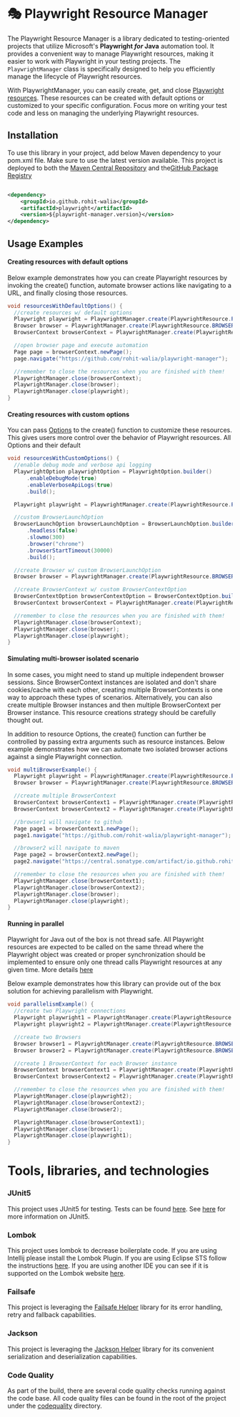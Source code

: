 # 🎭 Playwright Resource Manager

The Playwright Resource Manager is a library dedicated to testing-oriented projects that utilize Microsoft's
**Playwright _for_ Java** automation tool. It provides a convenient way to manage Playwright resources, making it easier to
work with Playwright in your testing projects. The `PlaywrightManager` class is specifically designed to help you efficiently
manage the lifecycle of Playwright resources.

With PlaywrightManager, you can easily create, get, and close
[Playwright resources](playwright/src/main/java/org/playwright/common/PlaywrightResource.java). These resources can be
created with default options or customized to your specific configuration. Focus more on writing your test code and less on
managing the underlying Playwright resources.

## Installation

To use this library in your project, add below Maven dependency to your pom.xml file. Make sure to use the
latest version available. This project is deployed to both
the [Maven Central Repository](https://central.sonatype.com/artifact/io.github.rohit-walia/playwright) and
the[GitHub Package Registry](https://github.com/rohit-walia?tab=packages&repo_name=playwright-manager)

```xml

<dependency>
    <groupId>io.github.rohit-walia</groupId>
    <artifactId>playwright</artifactId>
    <version>${playwright-manager.version}</version>
</dependency>
```

## Usage Examples

#### Creating resources with default options

Below example demonstrates how you can create Playwright resources by invoking the create() function, automate browser
actions like navigating to a URL, and finally closing those resources.

```Java
void resourcesWithDefaultOptions() {
  //create resources w/ default options
  Playwright playwright = PlaywrightManager.create(PlaywrightResource.PLAYWRIGHT);
  Browser browser = PlaywrightManager.create(PlaywrightResource.BROWSER);
  BrowserContext browserContext = PlaywrightManager.create(PlaywrightResource.BROWSER_CONTEXT);

  //open browser page and execute automation
  Page page = browserContext.newPage();
  page.navigate("https://github.com/rohit-walia/playwright-manager");

  //remember to close the resources when you are finished with them!
  PlaywrightManager.close(browserContext);
  PlaywrightManager.close(browser);
  PlaywrightManager.close(playwright);
}
```

#### Creating resources with custom options

You can pass [Options](playwright/src/main/java/org/playwright/core/options) to the create() function to customize these
resources. This gives users more control over the behavior of Playwright resources. All Options and their default

```Java
void resourcesWithCustomOptions() {
  //enable debug mode and verbose api logging
  PlaywrightOption playwrightOption = PlaywrightOption.builder()
      .enableDebugMode(true)
      .enableVerboseApiLogs(true)
      .build();

  Playwright playwright = PlaywrightManager.create(PlaywrightResource.PLAYWRIGHT, playwrightOption);

  //custom BrowserLaunchOption
  BrowserLaunchOption browserLaunchOption = BrowserLaunchOption.builder()
      .headless(false)
      .slowmo(300)
      .browser("chrome")
      .browserStartTimeout(30000)
      .build();

  //create Browser w/ custom BrowserLaunchOption
  Browser browser = PlaywrightManager.create(PlaywrightResource.BROWSER, browserLaunchOption);

  //create BrowserContext w/ custom BrowserContextOption
  BrowserContextOption browserContextOption = BrowserContextOption.builder().recordVideoDir("target/video").build();
  BrowserContext browserContext = PlaywrightManager.create(PlaywrightResource.BROWSER_CONTEXT, browserContextOption);

  //remember to close the resources when you are finished with them!
  PlaywrightManager.close(browserContext);
  PlaywrightManager.close(browser);
  PlaywrightManager.close(playwright);
}
```

#### Simulating multi-browser isolated scenario

In some cases, you might need to stand up multiple independent browser sessions. Since BrowserContext instances are isolated
and don't share cookies/cache with each other, creating multiple BrowserContexts is one way to approach these types of
scenarios. Alternatively, you can also create multiple Browser instances and then multiple BrowserContext per Browser
instance. This resource creations strategy should be carefully thought out.

In addition to resource Options, the create() function can further be controlled by passing extra arguments such as
resource instances. Below example demonstrates how we can automate two isolated browser actions against a single
Playwright connection.

```Java
void multiBrowserExample() {
  Playwright playwright = PlaywrightManager.create(PlaywrightResource.PLAYWRIGHT);
  Browser browser = PlaywrightManager.create(PlaywrightResource.BROWSER);

  //create multiple BrowserContext
  BrowserContext browserContext1 = PlaywrightManager.create(PlaywrightResource.BROWSER_CONTEXT);
  BrowserContext browserContext2 = PlaywrightManager.create(PlaywrightResource.BROWSER_CONTEXT);

  //browser1 will navigate to github
  Page page1 = browserContext1.newPage();
  page1.navigate("https://github.com/rohit-walia/playwright-manager");

  //browser2 will navigate to maven
  Page page2 = browserContext2.newPage();
  page2.navigate("https://central.sonatype.com/artifact/io.github.rohit-walia/playwright");

  //remember to close the resources when you are finished with them!
  PlaywrightManager.close(browserContext1);
  PlaywrightManager.close(browserContext2);
  PlaywrightManager.close(browser);
  PlaywrightManager.close(playwright);
}
```

#### Running in parallel

Playwright for Java out of the box is not thread safe. All Playwright resources are expected to be called on the same thread
where the Playwright object was created or proper synchronization should be implemented to ensure only one thread calls
Playwright resources at any given time. More details [here](https://playwright.dev/java/docs/multithreading)

Below example demonstrates how this library can provide out of the box solution for achieving parallelism with Playwright.

```Java
void parallelismExample() {
  //create two Playwright connections
  Playwright playwright1 = PlaywrightManager.create(PlaywrightResource.PLAYWRIGHT);
  Playwright playwright2 = PlaywrightManager.create(PlaywrightResource.PLAYWRIGHT);

  //create two Browsers
  Browser browser1 = PlaywrightManager.create(PlaywrightResource.BROWSER, playwright1);
  Browser browser2 = PlaywrightManager.create(PlaywrightResource.BROWSER, playwright2);

  //create 1 BrowserContext for each Browser instance
  BrowserContext browserContext1 = PlaywrightManager.create(PlaywrightResource.BROWSER_CONTEXT, browser1);
  BrowserContext browserContext2 = PlaywrightManager.create(PlaywrightResource.BROWSER_CONTEXT, browser2);

  //remember to close the resources when you are finished with them!
  PlaywrightManager.close(playwright2);
  PlaywrightManager.close(browserContext2);
  PlaywrightManager.close(browser2);

  PlaywrightManager.close(browserContext1);
  PlaywrightManager.close(browser1);
  PlaywrightManager.close(playwright1);
}
```

# Tools, libraries, and technologies

### JUnit5

This project uses JUnit5 for testing. Tests can be found [here](playwright/src/test/java/org/playwright).
See [here](https://junit.org/junit5/docs/current/user-guide/) for more information on JUnit5.

### Lombok

This project uses lombok to decrease boilerplate code. If you are using Intellij please install the Lombok Plugin. If
you are using Eclipse STS follow the instructions [here](https://projectlombok.org/setup/eclipse).
If you are using another IDE you can see if it is supported on the Lombok website [here](https://projectlombok.org).

### Failsafe

This project is leveraging the [Failsafe Helper](https://github.com/rohit-walia/failsafe-helper) library for its error
handling, retry and fallback capabilities.

### Jackson

This project is leveraging the [Jackson Helper](https://github.com/rohit-walia/jackson-helper) library for its convenient
serialization and deserialization capabilities.

### Code Quality

As part of the build, there are several code quality checks running against the code base. All code quality files can be
found in the root of the project under the [codequality](.codequality) directory.